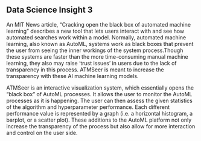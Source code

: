 ## Data Science Insight 3

An MIT News article, “Cracking open the black box of automated machine learning” describes a new tool that lets users interact with and see how automated searches work 
within a model. Normally, automated machine learning, also known  as AutoML, systems work as black boxes that prevent the user from seeing the inner workings of the 
system process.Though these systems are faster than the more time-consuming manual machine learning, they also may raise ‘trust issues’ in users due to the lack of 
transparency in this process. ATMSeer is meant to increase the transparency with these AI machine learning models.

ATMSeer is an interactive visualization system, which essentially opens the “black box” of AutoML processes. It allows the user to monitor the AutoML processes as it 
is happening. The user can then assess the given statistics of the algorithm and hyperparameter performance. Each different performance value is represented by a graph
(i.e. a horizontal histogram, a barplot, or a scatter plot). These additions to the AutoML platform not only increase the transparency of the process but also allow for
more interaction and control on the user side. 
